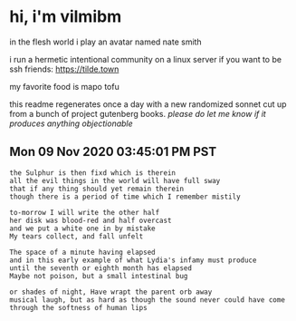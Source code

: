# hi, i'm vilmibm

in the flesh world i play an avatar named nate smith

i run a hermetic intentional community on a linux server if you want to be ssh friends: https://tilde.town

my favorite food is mapo tofu

this readme regenerates once a day with a new randomized sonnet cut up from a bunch of project gutenberg books.
_please do let me know if it produces anything objectionable_

## Mon 09 Nov 2020 03:45:01 PM PST

    the Sulphur is then fixd which is therein
    all the evil things in the world will have full sway
    that if any thing should yet remain therein
    though there is a period of time which I remember mistily
    
    to-morrow I will write the other half
    her disk was blood-red and half overcast
    and we put a white one in by mistake
    My tears collect, and fall unfelt
    
    The space of a minute having elapsed
    and in this early example of what Lydia's infamy must produce
    until the seventh or eighth month has elapsed
    Maybe not poison, but a small intestinal bug
    
    or shades of night, Have wrapt the parent orb away
    musical laugh, but as hard as though the sound never could have come through the softness of human lips
